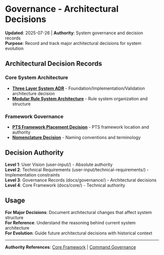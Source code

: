 # Governance - Architectural Decisions

**Updated**: 2025-07-26 | **Authority**: System governance and decision records  
**Purpose**: Record and track major architectural decisions for system evolution

## Architectural Decision Records

### Core System Architecture
- **[Three Layer System ADR](three-layer-system-adr.md)** - Foundation/Implementation/Validation architecture decision
- **[Modular Rule System Architecture](modular-rules-adr.md)** - Rule system organization and structure

### Framework Governance
- **[PTS Framework Placement Decision](pts-placement-decision.md)** - PTS framework location and authority
- **[Nomenclature Decision](nomenclature-decision.md)** - Naming conventions and terminology

## Decision Authority

**Level 1**: User Vision (user-input/) - Absolute authority  
**Level 2**: Technical Requirements (user-input/technical-requirements/) - Implementation constraints  
**Level 3**: Governance Records (docs/governance/) - Architectural decisions  
**Level 4**: Core Framework (docs/core/) - Technical authority

## Usage

**For Major Decisions**: Document architectural changes that affect system structure  
**For Reference**: Understand the reasoning behind current system architecture  
**For Evolution**: Guide future architectural decisions with historical context

---
**Authority References**: [Core Framework](../core/README.md) | [Command Governance](../core/command-governance-framework.md)